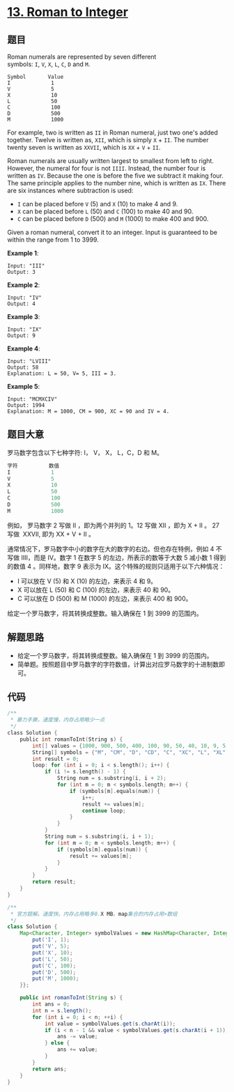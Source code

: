 # [13. Roman to Integer](https://leetcode.com/problems/roman-to-integer/)


## 题目

Roman numerals are represented by seven different symbols: `I`, `V`, `X`, `L`, `C`, `D` and `M`.

```
Symbol       Value
I             1
V             5
X             10
L             50
C             100
D             500
M             1000
```

For example, two is written as `II` in Roman numeral, just two one's added together. Twelve is written as, `XII`, which is simply `X` + `II`. The number twenty seven is written as `XXVII`, which is `XX` + `V` + `II`.

Roman numerals are usually written largest to smallest from left to right. However, the numeral for four is not `IIII`. Instead, the number four is written as `IV`. Because the one is before the five we subtract it making four. The same principle applies to the number nine, which is written as `IX`. There are six instances where subtraction is used:

- `I` can be placed before `V` (5) and `X` (10) to make 4 and 9.
- `X` can be placed before `L` (50) and `C` (100) to make 40 and 90.
- `C` can be placed before `D` (500) and `M` (1000) to make 400 and 900.

Given a roman numeral, convert it to an integer. Input is guaranteed to be within the range from 1 to 3999.

**Example 1**:

```
Input: "III"
Output: 3
```

**Example 2**:

```
Input: "IV"
Output: 4
```

**Example 3**:

```
Input: "IX"
Output: 9
```

**Example 4**:

```
Input: "LVIII"
Output: 58
Explanation: L = 50, V= 5, III = 3.
```

**Example 5**:

```
Input: "MCMXCIV"
Output: 1994
Explanation: M = 1000, CM = 900, XC = 90 and IV = 4.
```

## 题目大意

罗马数字包含以下七种字符: I， V， X， L，C，D 和 M。

```go
字符          数值
I             1
V             5
X             10
L             50
C             100
D             500
M             1000

```

例如， 罗马数字 2 写做 II ，即为两个并列的 1。12 写做 XII ，即为 X + II 。 27 写做  XXVII, 即为 XX + V + II 。

通常情况下，罗马数字中小的数字在大的数字的右边。但也存在特例，例如 4 不写做 IIII，而是 IV。数字 1 在数字 5 的左边，所表示的数等于大数 5 减小数 1 得到的数值 4 。同样地，数字 9 表示为 IX。这个特殊的规则只适用于以下六种情况：

- I 可以放在 V (5) 和 X (10) 的左边，来表示 4 和 9。
- X 可以放在 L (50) 和 C (100) 的左边，来表示 40 和 90。 
- C 可以放在 D (500) 和 M (1000) 的左边，来表示 400 和 900。

给定一个罗马数字，将其转换成整数。输入确保在 1 到 3999 的范围内。

## 解题思路

- 给定一个罗马数字，将其转换成整数。输入确保在 1 到 3999 的范围内。
- 简单题。按照题目中罗马数字的字符数值，计算出对应罗马数字的十进制数即可。

## 代码

```go
/**
 * 暴力手撕，速度慢，内存占用略少一点
 */
class Solution {
    public int romanToInt(String s) {
        int[] values = {1000, 900, 500, 400, 100, 90, 50, 40, 10, 9, 5, 4, 1};
        String[] symbols = {"M", "CM", "D", "CD", "C", "XC", "L", "XL", "X", "IX", "V", "IV", "I"};
        int result = 0;
        loop: for (int i = 0; i < s.length(); i++) {
            if (i != s.length() - 1) {
                String num = s.substring(i, i + 2);
                for (int m = 0; m < symbols.length; m++) {
                    if (symbols[m].equals(num)) {
                        i++;
                        result += values[m];
                        continue loop;
                    }
                }
            }
            String num = s.substring(i, i + 1);
            for (int m = 0; m < symbols.length; m++) {
                if (symbols[m].equals(num)) {
                    result += values[m];
                }
            }
        }
        return result;
    }
}
```



```java
/**
 * 官方题解。速度快。内存占用略多0.X MB。map集合的内存占用>数组
 */
class Solution {
    Map<Character, Integer> symbolValues = new HashMap<Character, Integer>() {{
        put('I', 1);
        put('V', 5);
        put('X', 10);
        put('L', 50);
        put('C', 100);
        put('D', 500);
        put('M', 1000);
    }};

    public int romanToInt(String s) {
        int ans = 0;
        int n = s.length();
        for (int i = 0; i < n; ++i) {
            int value = symbolValues.get(s.charAt(i));
            if (i < n - 1 && value < symbolValues.get(s.charAt(i + 1))) {
                ans -= value;
            } else {
                ans += value;
            }
        }
        return ans;
    }
}
```

